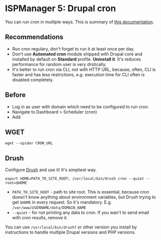 # ISPManager 5: Drupal cron

You can run cron in multiple ways. This is summary of [this documentation](https://www.drupal.org/docs/7/setting-up-cron/configuring-cron-jobs-using-the-cron-command).

## Recommendations

- Run cron regulary, don't forget to run it at least once per day.
- Don't use **Automated cron** module shipped with Drupal core and installed by default on **Standard** profile. **Uninstall it**. It's reduces performance for random user is very drstically.
- It's better to run cron via CLI, not with HTTP URL, because, often, CLI is faster and has less restrictions, e.g. execution time for CLI often is disabled completely.

## Before

- Log in as user with domain which need to be configured to run cron.
- Navigate to Dashboard > Scheduler (cron)
- Add

## WGET

`wget --spider CRON_URL`

## Drush

Configure [Drush](install-drush.md) and use it! It's simpliest way.

`export HOME=PATH_TO_SITE_ROOT; /usr/local/bin/drush cron --quiet --root=$HOME`

- `PATH_TO_SITE_ROOT` - path to site root. This is essential, because cron doesn't know anything about environment variables, but Drush trying to get `$HOME` in every request. So it's mandatory. E.g. `/var/www/USERNAME/data/DOMAIN_NAME`
- `--quiet` - for not printing any data to cron. If you wan't to send email with cron results, remove it.

You can use `/usr/local/bin/drush7` or other version you install by instructions to handle multiple Drupal versions and PHP versions.